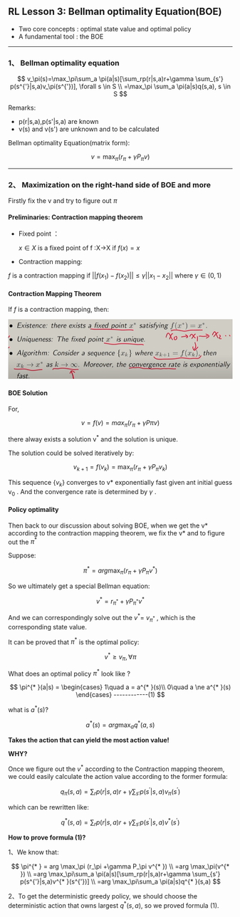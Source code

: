 ## RL Lesson 3: Bellman optimality Equation(BOE)

* Two core concepts : optimal state value and optimal policy
* A fundamental tool : the BOE

_________

###  1、 Bellman optimality equation 

$$
v_\pi(s)=\max_\pi\sum_a \pi(a|s)[\sum_rp(r|s,a)r+\gamma \sum_{s'} p(s^{'}|s,a)v_\pi(s^{'})], \forall s \in S \\
=\max_\pi \sum_a \pi(a|s)q(s,a), s \in S
$$

Remarks:

* p(r|s,a),p(s'|s,a) are known
* v(s) and v(s') are unknown and to be calculated 

Bellman optimality Equation(matrix form): 

$$
v= \max_\pi( r_\pi+\gamma P_\pi v)
$$

____

### 2、 Maximization on the right-hand side of BOE and more

Firstly fix the v and try to figure out $\pi$

#### Preliminaries: Contraction mapping theorem

* Fixed point ：

  $x \in X$ is a fixed point of f :X->X if $f(x) = x$ 

* Contraction mapping:

$f$ is a contraction mapping if  $||f(x_1)-f(x_2)|| \le \gamma ||x_1-x_2||$ where $\gamma \in (0,1)$

#### Contraction Mapping Theorem

If $f$ is a contraction mapping, then:

![CMT](printscreen/C3/Contraction_Mapping_Theorem.png)

#### BOE Solution 

For, 

$$
v=f(v)=max_\pi(r_\pi+\gamma P\pi v)
$$

there alway exists a solution v<sup>*</sup> and the solution is unique.

The solution could be solved iteratively by: 

$$
v_{k+1} = f(v_k) = \max_\pi(r_\pi+\gamma P_\pi v_k)
$$

This sequence {$v_k$} converges to v* exponentially fast given ant initial guess v<sub>0</sub> . And the convergence rate is determined by $\gamma$ .

#### Policy optimality 

Then back to our discussion about solving BOE, when we get the v* according to the contraction mapping theorem, we fix the v* and to figure out the $\pi^*$ 

Suppose: 

$$
\pi^* = arg \max_\pi (r_\pi +\gamma P_\pi v^*)
$$

So we ultimately get a special Bellman equation: 

$$
v^* = r_{\pi^ {* } } + \gamma P_{\pi^ {* }} v^*
$$

And we can correspondingly solve out the $v^*$= $v_{\pi ^*}$  , which is the corresponding state value.

It can be proved that $\pi^*$ is the optimal policy: 

$$
v^{* } \ge v_\pi , \forall \pi
$$

What does an optimal policy $\pi^*$ look like ?  

$$
\pi^{* }(a|s) = \begin{cases}
 1\quad a = a^{* }(s)\\
 0\quad a \ne a^{* }(s)
 \end{cases}           ------------(1)
$$ 

what is $a^*(s)$? 

$$
a^{* }(s) = arg \max_a q^{* }(a,s)
$$

**Takes the action that can yield the most action value!**

**WHY?**

Once we figure out the $v^*$ according to the Contraction mapping theorem, we could easily calculate the action value according to the former formula: 

$$
q_\pi(s,a) = \sum_rp(r|s,a)r+\gamma \sum_{s'} p(s^{'}|s,a)v_\pi(s^{'})
$$

which can be rewritten like: 

$$
q^{* }(s,a) = \sum_rp(r|s,a)r+\gamma \sum_{s'} p(s^{'}|s,a)v^{* }(s^{'})
$$

**How to prove formula (1)?**

1、We know that: 

$$
\pi^{* } = arg \max_\pi (r_\pi +\gamma P_\pi v^{* }) \\ =arg \max_\pi(v^{* }) \\ =arg \max_\pi\sum_a \pi(a|s)[\sum_rp(r|s,a)r+\gamma \sum_{s'} p(s^{'}|s,a)v^{* }(s^{'})] \\ =arg \max_\pi\sum_a \pi(a|s)q^{* }(s,a)
$$

2、To get the deterministic greedy policy, we should choose the deterministic action that owns largest $q^{* }(s,a)$, so we proved formula (1). 

